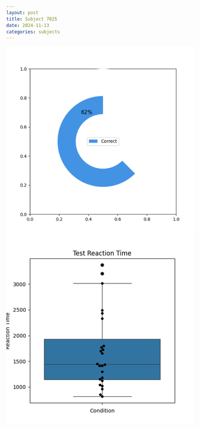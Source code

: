 ```yaml
---
layout: post
title: Subject 7025
date: 2024-11-13
categories: subjects
---
```


![](data/7025/run-7/7025_FN_acc_test.png)
![](data/7025/run-7/7025_FN_rt.png)
